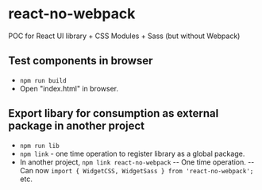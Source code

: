 # react-no-webpack
POC for React UI library + CSS Modules + Sass (but without Webpack)

## Test components in browser
- `npm run build`
- Open "index.html" in browser.

## Export libary for consumption as external package in another project
- `npm run lib`
- `npm link` - one time operation to register library as a global package.
- In another project, `npm link react-no-webpack`
-- One time operation.
-- Can now `import { WidgetCSS, WidgetSass } from 'react-no-webpack';` etc.
